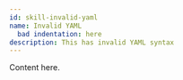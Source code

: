 ```yaml
---
id: skill-invalid-yaml
name: Invalid YAML
  bad indentation: here
description: This has invalid YAML syntax
---
```


Content here.
